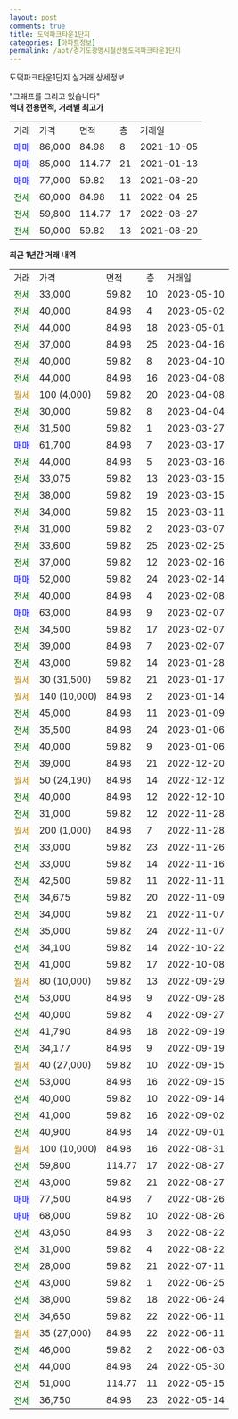 ```yaml
---
layout: post
comments: true
title: 도덕파크타운1단지
categories: [아파트정보]
permalink: /apt/경기도광명시철산동도덕파크타운1단지
---
```


도덕파크타운1단지 실거래 상세정보

<script type="text/javascript">
  google.charts.load('current', {'packages':['line', 'corechart']});
  google.charts.setOnLoadCallback(drawChart);

  function drawChart() {
    var data = new google.visualization.DataTable();
    data.addColumn('date', '거래일');
    data.addColumn('number', "매매");
    data.addColumn('number', "전세");
    data.addColumn('number', "전매");

    data.addRows([[new Date(Date.parse("2023-05-10")), null, 33000, null], [new Date(Date.parse("2023-05-02")), null, 40000, null], [new Date(Date.parse("2023-05-01")), null, 44000, null], [new Date(Date.parse("2023-04-16")), null, 37000, null], [new Date(Date.parse("2023-04-10")), null, 40000, null], [new Date(Date.parse("2023-04-08")), null, 44000, null], [new Date(Date.parse("2023-04-08")), null, null, null], [new Date(Date.parse("2023-04-04")), null, 30000, null], [new Date(Date.parse("2023-03-27")), null, 31500, null], [new Date(Date.parse("2023-03-17")), 61700, null, null], [new Date(Date.parse("2023-03-16")), null, 44000, null], [new Date(Date.parse("2023-03-15")), null, 33075, null], [new Date(Date.parse("2023-03-15")), null, 38000, null], [new Date(Date.parse("2023-03-11")), null, 34000, null], [new Date(Date.parse("2023-03-07")), null, 31000, null], [new Date(Date.parse("2023-02-25")), null, 33600, null], [new Date(Date.parse("2023-02-16")), null, 37000, null], [new Date(Date.parse("2023-02-14")), 52000, null, null], [new Date(Date.parse("2023-02-08")), null, 40000, null], [new Date(Date.parse("2023-02-07")), 63000, null, null], [new Date(Date.parse("2023-02-07")), null, 34500, null], [new Date(Date.parse("2023-02-07")), null, 39000, null], [new Date(Date.parse("2023-01-28")), null, 43000, null], [new Date(Date.parse("2023-01-17")), null, null, null], [new Date(Date.parse("2023-01-14")), null, null, null], [new Date(Date.parse("2023-01-09")), null, 45000, null], [new Date(Date.parse("2023-01-06")), null, 35500, null], [new Date(Date.parse("2023-01-06")), null, 40000, null], [new Date(Date.parse("2022-12-20")), null, 39000, null], [new Date(Date.parse("2022-12-12")), null, null, null], [new Date(Date.parse("2022-12-10")), null, 40000, null], [new Date(Date.parse("2022-11-28")), null, 31000, null], [new Date(Date.parse("2022-11-28")), null, null, null], [new Date(Date.parse("2022-11-26")), null, 33000, null], [new Date(Date.parse("2022-11-16")), null, 33000, null], [new Date(Date.parse("2022-11-11")), null, 42500, null], [new Date(Date.parse("2022-11-09")), null, 34675, null], [new Date(Date.parse("2022-11-07")), null, 34000, null], [new Date(Date.parse("2022-11-07")), null, 35000, null], [new Date(Date.parse("2022-10-22")), null, 34100, null], [new Date(Date.parse("2022-10-08")), null, 41000, null], [new Date(Date.parse("2022-09-29")), null, null, null], [new Date(Date.parse("2022-09-28")), null, 53000, null], [new Date(Date.parse("2022-09-27")), null, 40000, null], [new Date(Date.parse("2022-09-19")), null, 41790, null], [new Date(Date.parse("2022-09-19")), null, 34177, null], [new Date(Date.parse("2022-09-15")), null, null, null], [new Date(Date.parse("2022-09-15")), null, 53000, null], [new Date(Date.parse("2022-09-14")), null, 40000, null], [new Date(Date.parse("2022-09-02")), null, 41000, null], [new Date(Date.parse("2022-09-01")), null, 40900, null], [new Date(Date.parse("2022-08-31")), null, null, null], [new Date(Date.parse("2022-08-27")), null, 59800, null], [new Date(Date.parse("2022-08-27")), null, 43000, null], [new Date(Date.parse("2022-08-26")), 77500, null, null], [new Date(Date.parse("2022-08-26")), 68000, null, null], [new Date(Date.parse("2022-08-22")), null, 43050, null], [new Date(Date.parse("2022-08-22")), null, 31000, null], [new Date(Date.parse("2022-07-11")), null, 28000, null], [new Date(Date.parse("2022-06-25")), null, 43000, null], [new Date(Date.parse("2022-06-24")), null, 38000, null], [new Date(Date.parse("2022-06-11")), null, 34650, null], [new Date(Date.parse("2022-06-11")), null, null, null], [new Date(Date.parse("2022-06-03")), null, 46000, null], [new Date(Date.parse("2022-05-30")), null, 44000, null], [new Date(Date.parse("2022-05-15")), null, 51000, null], [new Date(Date.parse("2022-05-14")), null, 36750, null]]);

    var options = {
      hAxis: {
        format: 'yyyy/MM/dd'
      },    
      lineWidth: 0,
      pointsVisible: true,    
      title: '최근 1년간 유형별 실거래가 분포',
      legend: { position: 'bottom' }
    };

    var formatter = new google.visualization.NumberFormat({pattern:'###,###'} );
    formatter.format(data, 1);
    formatter.format(data, 2);
    
    setTimeout(function() {
        var chart = new google.visualization.LineChart(document.getElementById('columnchart_material'));
        chart.draw(data, (options));
        document.getElementById('loading').style.display = 'none';
    }, 200);
  }
</script>


<div id="loading" style="z-index:20; display: block; margin-left: 0px">"그래프를 그리고 있습니다"</div>
<div id="columnchart_material" style="width: 95%; margin-left: 0px; display: block"></div>
<!-- contents start -->
<b>역대 전용면적, 거래별 최고가</b>
<table class="sortable">
    <tr>
      <td>거래</td>
      <td>가격</td>
      <td>면적</td>
      <td>층</td>
      <td>거래일</td>
    </tr>
        <tr>
          <td><a style="color: blue">매매</a></td>
          <td>86,000</td>
          <td>84.98</td>
          <td>8</td>
          <td>2021-10-05</td>
        </tr>            <tr>
          <td><a style="color: blue">매매</a></td>
          <td>85,000</td>
          <td>114.77</td>
          <td>21</td>
          <td>2021-01-13</td>
        </tr>            <tr>
          <td><a style="color: blue">매매</a></td>
          <td>77,000</td>
          <td>59.82</td>
          <td>13</td>
          <td>2021-08-20</td>
        </tr>        
        <tr>
              <td><a style="color: darkgreen">전세</a></td>
              <td>60,000</td>
              <td>84.98</td>
              <td>11</td>
              <td>2022-04-25</td>
            </tr>            <tr>
              <td><a style="color: darkgreen">전세</a></td>
              <td>59,800</td>
              <td>114.77</td>
              <td>17</td>
              <td>2022-08-27</td>
            </tr>            <tr>
              <td><a style="color: darkgreen">전세</a></td>
              <td>50,000</td>
              <td>59.82</td>
              <td>13</td>
              <td>2021-08-20</td>
            </tr>        
    
</table>

<b>최근 1년간 거래 내역</b>

<table class="sortable">
    <tr>
      <td>거래</td>
      <td>가격</td>
      <td>면적</td>
      <td>층</td>
      <td>거래일</td>
    </tr>
    <tr>
      <td><a style="color: darkgreen">전세</a></td>
      <td>33,000</td>
      <td>59.82</td>
      <td>10</td>
      <td>2023-05-10</td>
    </tr>          <tr>
      <td><a style="color: darkgreen">전세</a></td>
      <td>40,000</td>
      <td>84.98</td>
      <td>4</td>
      <td>2023-05-02</td>
    </tr>          <tr>
      <td><a style="color: darkgreen">전세</a></td>
      <td>44,000</td>
      <td>84.98</td>
      <td>18</td>
      <td>2023-05-01</td>
    </tr>          <tr>
      <td><a style="color: darkgreen">전세</a></td>
      <td>37,000</td>
      <td>84.98</td>
      <td>25</td>
      <td>2023-04-16</td>
    </tr>          <tr>
      <td><a style="color: darkgreen">전세</a></td>
      <td>40,000</td>
      <td>59.82</td>
      <td>8</td>
      <td>2023-04-10</td>
    </tr>          <tr>
      <td><a style="color: darkgreen">전세</a></td>
      <td>44,000</td>
      <td>84.98</td>
      <td>16</td>
      <td>2023-04-08</td>
    </tr>          <tr>
      <td><a style="color: darkgoldenrod">월세</a></td>
      <td>100 (4,000)</td>
      <td>59.82</td>
      <td>20</td>
      <td>2023-04-08</td>
    </tr>          <tr>
      <td><a style="color: darkgreen">전세</a></td>
      <td>30,000</td>
      <td>59.82</td>
      <td>8</td>
      <td>2023-04-04</td>
    </tr>          <tr>
      <td><a style="color: darkgreen">전세</a></td>
      <td>31,500</td>
      <td>59.82</td>
      <td>1</td>
      <td>2023-03-27</td>
    </tr>          <tr>
      <td><a style="color: blue">매매</a></td>
      <td>61,700</td>
      <td>84.98</td>
      <td>7</td>
      <td>2023-03-17</td>
    </tr>          <tr>
      <td><a style="color: darkgreen">전세</a></td>
      <td>44,000</td>
      <td>84.98</td>
      <td>5</td>
      <td>2023-03-16</td>
    </tr>          <tr>
      <td><a style="color: darkgreen">전세</a></td>
      <td>33,075</td>
      <td>59.82</td>
      <td>13</td>
      <td>2023-03-15</td>
    </tr>          <tr>
      <td><a style="color: darkgreen">전세</a></td>
      <td>38,000</td>
      <td>59.82</td>
      <td>19</td>
      <td>2023-03-15</td>
    </tr>          <tr>
      <td><a style="color: darkgreen">전세</a></td>
      <td>34,000</td>
      <td>59.82</td>
      <td>15</td>
      <td>2023-03-11</td>
    </tr>          <tr>
      <td><a style="color: darkgreen">전세</a></td>
      <td>31,000</td>
      <td>59.82</td>
      <td>2</td>
      <td>2023-03-07</td>
    </tr>          <tr>
      <td><a style="color: darkgreen">전세</a></td>
      <td>33,600</td>
      <td>59.82</td>
      <td>25</td>
      <td>2023-02-25</td>
    </tr>          <tr>
      <td><a style="color: darkgreen">전세</a></td>
      <td>37,000</td>
      <td>59.82</td>
      <td>12</td>
      <td>2023-02-16</td>
    </tr>          <tr>
      <td><a style="color: blue">매매</a></td>
      <td>52,000</td>
      <td>59.82</td>
      <td>24</td>
      <td>2023-02-14</td>
    </tr>          <tr>
      <td><a style="color: darkgreen">전세</a></td>
      <td>40,000</td>
      <td>84.98</td>
      <td>4</td>
      <td>2023-02-08</td>
    </tr>          <tr>
      <td><a style="color: blue">매매</a></td>
      <td>63,000</td>
      <td>84.98</td>
      <td>9</td>
      <td>2023-02-07</td>
    </tr>          <tr>
      <td><a style="color: darkgreen">전세</a></td>
      <td>34,500</td>
      <td>59.82</td>
      <td>17</td>
      <td>2023-02-07</td>
    </tr>          <tr>
      <td><a style="color: darkgreen">전세</a></td>
      <td>39,000</td>
      <td>84.98</td>
      <td>7</td>
      <td>2023-02-07</td>
    </tr>          <tr>
      <td><a style="color: darkgreen">전세</a></td>
      <td>43,000</td>
      <td>59.82</td>
      <td>14</td>
      <td>2023-01-28</td>
    </tr>          <tr>
      <td><a style="color: darkgoldenrod">월세</a></td>
      <td>30 (31,500)</td>
      <td>59.82</td>
      <td>21</td>
      <td>2023-01-17</td>
    </tr>          <tr>
      <td><a style="color: darkgoldenrod">월세</a></td>
      <td>140 (10,000)</td>
      <td>84.98</td>
      <td>2</td>
      <td>2023-01-14</td>
    </tr>          <tr>
      <td><a style="color: darkgreen">전세</a></td>
      <td>45,000</td>
      <td>84.98</td>
      <td>11</td>
      <td>2023-01-09</td>
    </tr>          <tr>
      <td><a style="color: darkgreen">전세</a></td>
      <td>35,500</td>
      <td>84.98</td>
      <td>24</td>
      <td>2023-01-06</td>
    </tr>          <tr>
      <td><a style="color: darkgreen">전세</a></td>
      <td>40,000</td>
      <td>59.82</td>
      <td>9</td>
      <td>2023-01-06</td>
    </tr>          <tr>
      <td><a style="color: darkgreen">전세</a></td>
      <td>39,000</td>
      <td>84.98</td>
      <td>21</td>
      <td>2022-12-20</td>
    </tr>          <tr>
      <td><a style="color: darkgoldenrod">월세</a></td>
      <td>50 (24,190)</td>
      <td>84.98</td>
      <td>14</td>
      <td>2022-12-12</td>
    </tr>          <tr>
      <td><a style="color: darkgreen">전세</a></td>
      <td>40,000</td>
      <td>84.98</td>
      <td>12</td>
      <td>2022-12-10</td>
    </tr>          <tr>
      <td><a style="color: darkgreen">전세</a></td>
      <td>31,000</td>
      <td>59.82</td>
      <td>12</td>
      <td>2022-11-28</td>
    </tr>          <tr>
      <td><a style="color: darkgoldenrod">월세</a></td>
      <td>200 (1,000)</td>
      <td>84.98</td>
      <td>7</td>
      <td>2022-11-28</td>
    </tr>          <tr>
      <td><a style="color: darkgreen">전세</a></td>
      <td>33,000</td>
      <td>59.82</td>
      <td>23</td>
      <td>2022-11-26</td>
    </tr>          <tr>
      <td><a style="color: darkgreen">전세</a></td>
      <td>33,000</td>
      <td>59.82</td>
      <td>14</td>
      <td>2022-11-16</td>
    </tr>          <tr>
      <td><a style="color: darkgreen">전세</a></td>
      <td>42,500</td>
      <td>59.82</td>
      <td>11</td>
      <td>2022-11-11</td>
    </tr>          <tr>
      <td><a style="color: darkgreen">전세</a></td>
      <td>34,675</td>
      <td>59.82</td>
      <td>20</td>
      <td>2022-11-09</td>
    </tr>          <tr>
      <td><a style="color: darkgreen">전세</a></td>
      <td>34,000</td>
      <td>59.82</td>
      <td>21</td>
      <td>2022-11-07</td>
    </tr>          <tr>
      <td><a style="color: darkgreen">전세</a></td>
      <td>35,000</td>
      <td>59.82</td>
      <td>24</td>
      <td>2022-11-07</td>
    </tr>          <tr>
      <td><a style="color: darkgreen">전세</a></td>
      <td>34,100</td>
      <td>59.82</td>
      <td>14</td>
      <td>2022-10-22</td>
    </tr>          <tr>
      <td><a style="color: darkgreen">전세</a></td>
      <td>41,000</td>
      <td>59.82</td>
      <td>17</td>
      <td>2022-10-08</td>
    </tr>          <tr>
      <td><a style="color: darkgoldenrod">월세</a></td>
      <td>80 (10,000)</td>
      <td>59.82</td>
      <td>13</td>
      <td>2022-09-29</td>
    </tr>          <tr>
      <td><a style="color: darkgreen">전세</a></td>
      <td>53,000</td>
      <td>84.98</td>
      <td>9</td>
      <td>2022-09-28</td>
    </tr>          <tr>
      <td><a style="color: darkgreen">전세</a></td>
      <td>40,000</td>
      <td>59.82</td>
      <td>4</td>
      <td>2022-09-27</td>
    </tr>          <tr>
      <td><a style="color: darkgreen">전세</a></td>
      <td>41,790</td>
      <td>84.98</td>
      <td>18</td>
      <td>2022-09-19</td>
    </tr>          <tr>
      <td><a style="color: darkgreen">전세</a></td>
      <td>34,177</td>
      <td>84.98</td>
      <td>9</td>
      <td>2022-09-19</td>
    </tr>          <tr>
      <td><a style="color: darkgoldenrod">월세</a></td>
      <td>40 (27,000)</td>
      <td>59.82</td>
      <td>10</td>
      <td>2022-09-15</td>
    </tr>          <tr>
      <td><a style="color: darkgreen">전세</a></td>
      <td>53,000</td>
      <td>84.98</td>
      <td>16</td>
      <td>2022-09-15</td>
    </tr>          <tr>
      <td><a style="color: darkgreen">전세</a></td>
      <td>40,000</td>
      <td>59.82</td>
      <td>10</td>
      <td>2022-09-14</td>
    </tr>          <tr>
      <td><a style="color: darkgreen">전세</a></td>
      <td>41,000</td>
      <td>59.82</td>
      <td>16</td>
      <td>2022-09-02</td>
    </tr>          <tr>
      <td><a style="color: darkgreen">전세</a></td>
      <td>40,900</td>
      <td>84.98</td>
      <td>14</td>
      <td>2022-09-01</td>
    </tr>          <tr>
      <td><a style="color: darkgoldenrod">월세</a></td>
      <td>100 (10,000)</td>
      <td>84.98</td>
      <td>16</td>
      <td>2022-08-31</td>
    </tr>          <tr>
      <td><a style="color: darkgreen">전세</a></td>
      <td>59,800</td>
      <td>114.77</td>
      <td>17</td>
      <td>2022-08-27</td>
    </tr>          <tr>
      <td><a style="color: darkgreen">전세</a></td>
      <td>43,000</td>
      <td>59.82</td>
      <td>21</td>
      <td>2022-08-27</td>
    </tr>          <tr>
      <td><a style="color: blue">매매</a></td>
      <td>77,500</td>
      <td>84.98</td>
      <td>7</td>
      <td>2022-08-26</td>
    </tr>          <tr>
      <td><a style="color: blue">매매</a></td>
      <td>68,000</td>
      <td>59.82</td>
      <td>10</td>
      <td>2022-08-26</td>
    </tr>          <tr>
      <td><a style="color: darkgreen">전세</a></td>
      <td>43,050</td>
      <td>84.98</td>
      <td>3</td>
      <td>2022-08-22</td>
    </tr>          <tr>
      <td><a style="color: darkgreen">전세</a></td>
      <td>31,000</td>
      <td>59.82</td>
      <td>4</td>
      <td>2022-08-22</td>
    </tr>          <tr>
      <td><a style="color: darkgreen">전세</a></td>
      <td>28,000</td>
      <td>59.82</td>
      <td>21</td>
      <td>2022-07-11</td>
    </tr>          <tr>
      <td><a style="color: darkgreen">전세</a></td>
      <td>43,000</td>
      <td>59.82</td>
      <td>1</td>
      <td>2022-06-25</td>
    </tr>          <tr>
      <td><a style="color: darkgreen">전세</a></td>
      <td>38,000</td>
      <td>59.82</td>
      <td>18</td>
      <td>2022-06-24</td>
    </tr>          <tr>
      <td><a style="color: darkgreen">전세</a></td>
      <td>34,650</td>
      <td>59.82</td>
      <td>22</td>
      <td>2022-06-11</td>
    </tr>          <tr>
      <td><a style="color: darkgoldenrod">월세</a></td>
      <td>35 (27,000)</td>
      <td>84.98</td>
      <td>22</td>
      <td>2022-06-11</td>
    </tr>          <tr>
      <td><a style="color: darkgreen">전세</a></td>
      <td>46,000</td>
      <td>59.82</td>
      <td>2</td>
      <td>2022-06-03</td>
    </tr>          <tr>
      <td><a style="color: darkgreen">전세</a></td>
      <td>44,000</td>
      <td>84.98</td>
      <td>24</td>
      <td>2022-05-30</td>
    </tr>          <tr>
      <td><a style="color: darkgreen">전세</a></td>
      <td>51,000</td>
      <td>114.77</td>
      <td>11</td>
      <td>2022-05-15</td>
    </tr>          <tr>
      <td><a style="color: darkgreen">전세</a></td>
      <td>36,750</td>
      <td>84.98</td>
      <td>23</td>
      <td>2022-05-14</td>
    </tr>      </table>
<!-- contents end -->    

